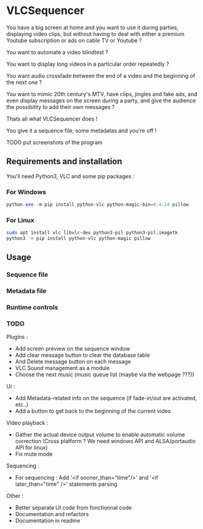 # VLCSequencer

You have a big screen at home and you want to use it during parties, displaying video clips, but without having to deal with either
a premium Youtube subscription or ads on cable TV or Youtube ?

You want to automate a video blindtest ?

You want to display long videos in a particular order repeatedly ?

You want audio crossfade between the end of a video and the beginning of the next one ?

You want to mimic 20th century's MTV, have clips, jingles and fake ads, and even display messages on the screen during a party, and give the audience the possibility to add their own messages ?

Thats all what VLCSequencer does !

You give it a sequence file, some metadatas and you're off !

TODO put screenshots of the program

## Requirements and installation

You'll need Python3, VLC and some pip packages :

### For Windows

```powershell
python.exe -m pip install python-vlc python-magic-bin=0.4.14 pillow
```

### For Linux

```bash
sudo apt install vlc libvlc-dev python3-pil python3-pil.imagetk
python3 -m pip install python-vlc python-magic pillow
```

## Usage

### Sequence file

### Metadata file

### Runtime controls

### TODO

Plugins :

- Add screen preview on the sequence window
- Add clear message button to clear the database table
- And Delete message button on each message
- VLC Sound management as a module
- Choose the next music (music queue list (maybe via the webpage ???))

Ui :

- Add Metadata-related info on the sequence (if fade-in/out are activated, etc..)
- Add a button to get back to the beginning of the current video

Video playback :

- Gather the actual device output volume to enable automatic volume correction (Cross platform ? We need windows API and ALSA/portaudio API for linux)
- Fix mute mode

Sequencing :

- For sequencing : Add '\<if sooner_than="time"/>' and '\<if later_than="time" />' statements parsing

Other :

- Better separate UI code from fonctionnal code
- Documentation and refactors
- Documentation in readme
